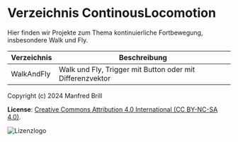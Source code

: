 # Verzeichnis ContinousLocomotion

Hier finden wir Projekte zum Thema kontinuierliche Fortbewegung, insbesondere Walk und Fly.



| Verzeichnis         | Beschreibung    |
| -------------       | ---------- | 
| WalkAndFly          | Walk und Fly, Trigger mit Button oder mit Differenzvektor |


Copyright (c) 2024 Manfred Brill

**License**: [Creative Commons Attribution 4.0 International (CC BY-NC-SA 4.0)](https://creativecommons.org/licenses/by-nc-sa/4.0/).  

![Lizenzlogo](https://licensebuttons.net/l/by-nc-sa/3.0/de/88x31.png)

